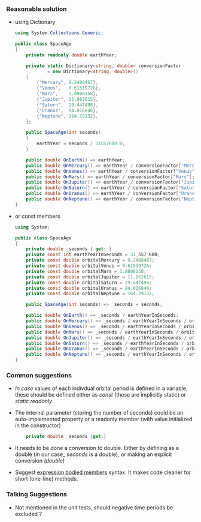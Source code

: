 ### Reasonable solution

- using Dictionary
    ```csharp
    using System.Collections.Generic;

    public class SpaceAge
    {
        private readonly double earthYear;

        private static Dictionary<string, double> conversionFactor 
                = new Dictionary<string, double>()
        {
            {"Mercury", 0.2408467},
            {"Venus",   0.61519726},
            {"Mars",    1.8808158},
            {"Jupiter", 11.862615},
            {"Saturn",  29.447498},
            {"Uranus",  84.016846},
            {"Neptune", 164.79132},
        };

        public SpaceAge(int seconds)
        {
            earthYear = seconds / 31557600.0;
        }
    
        public double OnEarth() => earthYear;
        public double OnMercury() => earthYear / conversionFactor["Mercury"];
        public double OnVenus() => earthYear / conversionFactor["Venus"];
        public double OnMars() => earthYear / conversionFactor["Mars"];
        public double OnJupiter() => earthYear / conversionFactor["Jupiter"];
        public double OnSaturn() => earthYear / conversionFactor["Saturn"];
        public double OnUranus() => earthYear / conversionFactor["Uranus"];
        public double OnNeptune() => earthYear / conversionFactor["Neptune"];
    }
    ```

- or const members
    ```csharp
    using System;

    public class SpaceAge
    {
        private double _seconds { get; }
        private const int earthYearInSeconds = 31_557_600;
        private const double orbitalMercury = 0.2408467;
        private const double orbitalVenus = 0.61519726;
        private const double orbitalMars = 1.8808158;
        private const double orbitalJupiter = 11.862615;
        private const double orbitalSaturn = 29.447498;
        private const double orbitalUranus = 84.016846;
        private const double orbitalNeptune = 164.79132;
    
        public SpaceAge(int seconds) => _seconds = seconds;

        public double OnEarth() => _seconds / earthYearInSeconds;
        public double OnMercury() => _seconds / earthYearInSeconds / orbitalMercury;
        public double OnVenus() => _seconds / earthYearInSeconds / orbitalVenus;
        public double OnMars() => _seconds / earthYearInSeconds / orbitalMars;
        public double OnJupiter() => _seconds / earthYearInSeconds / orbitalJupiter;
        public double OnSaturn() => _seconds / earthYearInSeconds / orbitalSaturn;
        public double OnUranus() => _seconds / earthYearInSeconds / orbitalUranus;
        public double OnNeptune() => _seconds / earthYearInSeconds / orbitalNeptune;
    }
    ```

### Common suggestions

- _In case_ values of each indivdual orbital period is defined in a variable, these should be defined either as _const_ (these are implicitly static) or _static readonly_.

- The internal parameter (storing the number of seconds) could be an auto-implemented property or a readonly member (with value initialized in the constructor)

    ```csharp 
        private double _seconds {get;}
    ```
    
- It needs to be done a conversion to double. Either by defining as a double  (in our case_ _seconds_ is a double), or making an explicit conversion _(double)_

- Suggest [expression bodied members](https://docs.microsoft.com/en-us/dotnet/csharp/language-reference/operators/lambda-operator#expression-body-definition) syntax. It makes code cleaner for short (one-line) methods.

### Talking Suggestions

- Not mentioned in the unit tests, should negative time periods be excluded ?
